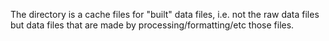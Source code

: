 The directory is a cache files for "built" data files, i.e. not the raw data
files but data files that are made by processing/formatting/etc those files.

